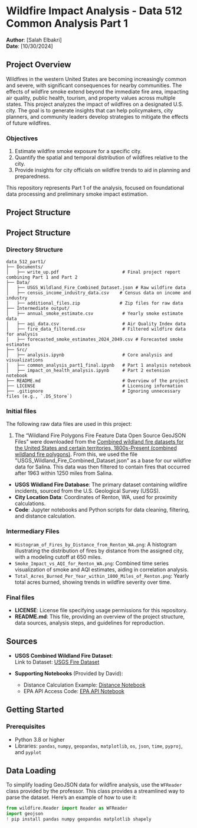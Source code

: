 
# Wildfire Impact Analysis - Data 512 Common Analysis Part 1

**Author**: [Salah Elbakri]  
**Date**: [10/30/2024]

## Project Overview

Wildfires in the western United States are becoming increasingly common and severe, with significant consequences for nearby communities. The effects of wildfire smoke extend beyond the immediate fire area, impacting air quality, public health, tourism, and property values across multiple states. This project analyzes the impact of wildfires on a designated U.S. city. The goal is to generate insights that can help policymakers, city planners, and community leaders develop strategies to mitigate the effects of future wildfires.

### Objectives
1. Estimate wildfire smoke exposure for a specific city.
2. Quantify the spatial and temporal distribution of wildfires relative to the city.
3. Provide insights for city officials on wildfire trends to aid in planning and preparedness.

This repository represents Part 1 of the analysis, focused on foundational data processing and preliminary smoke impact estimation.

## Project Structure
## Project Structure

### Directory Structure

```plaintext
data_512_part1/
├── Documents/
│   ├── write_up.pdf                        # Final project report combining Part 1 and Part 2
├── Data/
│   ├── USGS_Wildland_Fire_Combined_Dataset.json # Raw wildfire data
│   ├── census_income_industry_data.csv    # Census data on income and industry
│   ├── additional_files.zip               # Zip files for raw data
├── Intermediate output/
│   ├── annual_smoke_estimate.csv           # Yearly smoke estimate data
│   ├── aqi_data.csv                        # Air Quality Index data
│   ├── fire_data_filtered.csv              # Filtered wildfire data for analysis
│   ├── forecasted_smoke_estimates_2024_2049.csv # Forecasted smoke estimates
├── Src/
│   ├── analysis.ipynb                      # Core analysis and visualizations
│   ├── common_analysis_part1_final.ipynb   # Part 1 analysis notebook
│   ├── impact_on_health_analysis.ipynb     # Part 2 extension notebook
├── README.md                               # Overview of the project
├── LICENSE                                 # Licensing information
├── .gitignore                              # Ignoring unnecessary files (e.g., `.DS_Store`)
```


### Initial files

The following raw data files are used in this project:

1. The “Wildland Fire Polygons Fire Feature Data Open Source GeoJSON Files” were downloaded from the [Combined wildland fire datasets for the United States and certain territories, 1800s-Present (combined wildland fire polygons)](https://www.sciencebase.gov/catalog/item/61aa537dd34eb622f699df81). From this, we used the file "USGS_Wildland_Fire_Combined_Dataset.json" as a base for our wildfire data for Salina. This data was then filtered to contain fires that occurred after 1963 within 1250 miles from Salina.  


- **USGS Wildland Fire Database**: The primary dataset containing wildfire incidents, sourced from the U.S. Geological Survey (USGS).
- **City Location Data**: Coordinates of Renton, WA, used for proximity calculations.
- **Code**: Jupyter notebooks and Python scripts for data cleaning, filtering, and distance calculation.


### Intermediary Files

- `Histogram_of_Fires_by_Distance_from_Renton_WA.png`: A histogram illustrating the distribution of fires by distance from the assigned city, with a modeling cutoff at 650 miles.
- `Smoke_Impact_vs_AQI_for_Renton_WA.png`: Combined time series visualization of smoke and AQI estimates, aiding in correlation analysis.
- `Total_Acres_Burned_Per_Year_within_1800_Miles_of_Renton.png`: Yearly total acres burned, showing trends in wildfire severity over time.

### Final files

- **LICENSE**: License file specifying usage permissions for this repository.
- **README.md**: This file, providing an overview of the project structure, data sources, analysis steps, and guidelines for reproduction.

## Sources

- **USGS Combined Wildland Fire Dataset**:  
  Link to Dataset: [USGS Fire Dataset](https://www.sciencebase.gov/catalog/item/61aa537dd34eb622f699df81)
  
- **Supporting Notebooks** (Provided by David):  
  - Distance Calculation Example: [Distance Notebook](https://drive.google.com/file/d/1qNI6hji8CvDeBsnLDAhJXvaqf2gcg8UV/view?usp=drive_link)  
  - EPA API Access Code: [EPA API Notebook](https://drive.google.com/file/d/1bxl9qrb_52RocKNGfbZ5znHVqFDMkUzf/view?usp=drive_link)

## Getting Started

### Prerequisites
- Python 3.8 or higher
- Libraries: `pandas`, `numpy`, `geopandas`, `matplotlib`, `os`, `json`, `time`, `pyproj`, and `pyplot`

## Data Loading

To simplify loading GeoJSON data for wildfire analysis, use the `WFReader` class provided by the professor. This class provides a streamlined way to parse the dataset. Here’s an example of how to use it:

```python
from wildfire.Reader import Reader as WFReader
import geojson
! pip install pandas numpy geopandas matplotlib shapely
